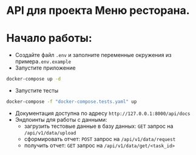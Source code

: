 # API для проекта Меню ресторана.


# Начало работы:
* Создайте файл `.env` и заполните переменные окружения из примера`.env.example`
* Запустите приложение
```bash
docker-compose up -d
```
* Запустите тесты
```bash
docker-compose -f "docker-compose.tests.yaml" up
```
* Документация доступна по адресу `http://127.0.0.1:8000/api/docs`
* Эндпоинты для работы с данными:
  - загрузить тестовые данные в базу данных: `GET` запрос на `/api/v1/data/upload`
  - сформировать отчет: `POST` запрос на `/api/v1/data/request`
  - получить отчет: `GET` запрос на `/api/v1/data/get/<task_id>`
